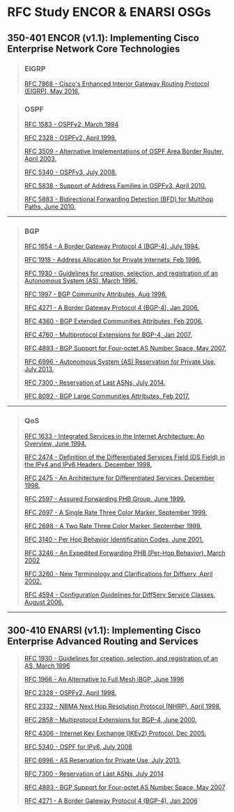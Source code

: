 # RFC Study ENCOR & ENARSI OSGs
## 350-401 ENCOR (v1.1): Implementing Cisco Enterprise Network Core Technologies
> ### EIGRP
> [RFC 7868 - Cisco's Enhanced Interior Gateway Routing Protocol (EIGRP), May 2016.](https://datatracker.ietf.org/doc/rfc7868)

> ### OSPF
> [RFC 1583 - OSPFv2, March 1994](https://datatracker.ietf.org/doc/rfc1583)
>
> [RFC 2328 - OSPFv2, April 1998.](https://datatracker.ietf.org/doc/rfc2328)
>
> [RFC 3509 - Alternative Implementations of OSPF Area Border Router, April 2003.](https://datatracker.ietf.org/doc/html/rfc3509)
>
> [RFC 5340 - OSPFv3, July 2008.](https://datatracker.ietf.org/doc/rfc5340)
>
> [RFC 5838 - Support of Address Families in OSPFv3, April 2010.](https://datatracker.ietf.org/doc/rfc5838)
>
> [RFC 5883 - Bidirectional Forwarding Detection (BFD) for Multihop Paths, June 2010.](https://datatracker.ietf.org/doc/rfc5883)

---

> ### BGP
> [RFC 1654 - A Border Gateway Protocol 4 (BGP-4), July 1994.](https://datatracker.ietf.org/doc/rfc1654)
>
> [RFC 1918 - Address Allocation for Private Internets, Feb 1996.](https://datatracker.ietf.org/doc/rfc1918)
>
> [RFC 1930 - Guidelines for creation, selection, and registration of an Autonomous System (AS), March 1996.](https://datatracker.ietf.org/doc/rfc1930)
>
> [RFC 1997 - BGP Community Attributes, Aug 1996.](https://datatracker.ietf.org/doc/rfc1997)
>
> [RFC 4271 - A Border Gateway Protocol 4 (BGP-4), Jan 2006.](https://datatracker.ietf.org/doc/rfc4271)
>
> [RFC 4360 - BGP Extended Communities Attributes, Feb 2006.](https://datatracker.ietf.org/doc/rfc4360)
>
> [RFC 4760 - Multiprotocol Extensions for BGP-4, Jan 2007.](https://datatracker.ietf.org/doc/rfc/rfc4760)
>
> [RFC 4893 - BGP Support for Four-octet AS Number Space, May 2007.](https://datatracker.ietf.org/doc/rfc4893)
>
> [RFC 6996 - Autonomous System (AS) Reservation for Private Use, July 2013.](https://datatracker.ietf.org/doc/rfc6996)
>
> [RFC 7300 - Reservation of Last ASNs, July 2014.](https://datatracker.ietf.org/doc/rfc7300)
>
> [RFC 8092 - BGP Large Communities Attributes, Feb 2017.](https://datatracker.ietf.org/doc/rfc8092)

---

> ### QoS
> [RFC 1633 - Integrated Services in the Internet Architecture: An Overview, June 1994.](https://datatracker.ietf.org/doc/rfc1633)
>
> [RFC 2474 - Definition of the Differentiated Services Field (DS Field) in the IPv4 and IPv6 Headers, December 1998.](https://datatracker.ietf.org/doc/rfc2474)
>
> [RFC 2475 - An Architecture for Differentiated Services, December 1998.](https://datatracker.ietf.org/doc/rfc2475)
>
> [RFC 2597 - Assured Forwarding PHB Group, June 1999.](https://datatracker.ietf.org/doc/rfc2597)
>
> [RFC 2697 - A Single Rate Three Color Marker, September 1999. ](https://datatracker.ietf.org/doc/rfc2697)
>
> [RFC 2698 - A Two Rate Three Color Marker, September 1999. ](https://datatracker.ietf.org/doc/rfc2698)
>
> [RFC 3140 - Per Hop Behavior Identification Codes, June 2001.](https://datatracker.ietf.org/doc/rfc3140)
>
> [RFC 3246 - An Expedited Forwarding PHB (Per-Hop Behavior), March 2002](https://datatracker.ietf.org/doc/rfc3246)
>
> [RFC 3260 - New Terminology and Clarifications for Diffserv, April 2002.](https://datatracker.ietf.org/doc/rfc3260)
>
> [RFC 4594 - Configuration Guidelines for DiffServ Service Classes, August 2006.](https://tools.ietf.org/html/rfc4594)

---


## 300-410 ENARSI (v1.1): Implementing Cisco Enterprise Advanced Routing and Services
> [RFC 1930 - Guidelines for creation, selection, and registration of an AS, March 1996](https://datatracker.ietf.org/doc/rfc1930)
>
> [RFC 1966 - An Alternative to Full Mesh iBGP, June 1996](https://datatracker.ietf.org/doc/rfc1966)
>
> [RFC 2328 - OSPFv2, April 1998.](https://datatracker.ietf.org/doc/rfc2328)
>
> [RFC 2332 - NBMA Next Hop Resolution Protocol (NHRP), April 1998.](https://datatracker.ietf.org/doc/rfc2332)
>
> [RFC 2858 - Multiprotocol Extensions for BGP-4, June 2000.](https://datatracker.ietf.org/doc/rfc2858)
>
> [RFC 4306 - Internet Key Exchange (IKEv2) Protocol, Dec 2005.](https://datatracker.ietf.org/doc/rfc4306)
>
> [RFC 5340 - OSPF for IPv6, July 2008](https://datatracker.ietf.org/doc/rfc5340/)
>
> [RFC 6996 - AS Reservation for Private Use, July 2013.](https://datatracker.ietf.org/doc/rfc6996)
>
> [RFC 7300 - Reservation of Last ASNs, July 2014](https://datatracker.ietf.org/doc/rfc7300)
>
> [RFC 4893 - BGP Support for Four-octet AS Number Space, May 2007](https://datatracker.ietf.org/doc/rfc4893)
>
> [RFC 4271 - A Border Gateway Protocol 4 (BGP-4), Jan 2006](https://datatracker.ietc.org/doc/rfc4271)
